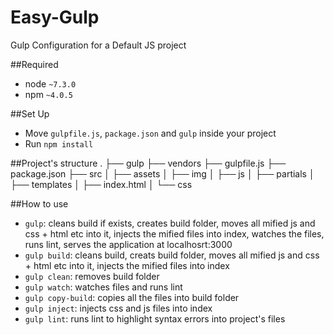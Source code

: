 # Easy-Gulp
Gulp Configuration for a Default JS project

##Required
 - node `~7.3.0`
 - npm `~4.0.5`

##Set Up
 - Move `gulpfile.js`, `package.json` and `gulp` inside your project
 - Run `npm install`

##Project's structure
    .
    ├── gulp
    ├── vendors
    ├── gulpfile.js
    ├── package.json
    ├── src
    │   ├── assets
    │   ├── img
    │   ├── js
    │   ├── partials
    │   ├── templates
    │   ├── index.html
    │   └── css

##How to use
 - `gulp`: cleans build if exists, creates build folder, moves all mified js and css + html etc into it, injects the mified files into index, watches the files, runs lint, serves the application at localhosrt:3000
 - `gulp build`: cleans build, creats build folder, moves all mified js and css + html etc into it, injects the mified files into index
 - `gulp clean`: removes build folder
 - `gulp watch`: watches files and runs lint
 - `gulp copy-build`: copies all the files into build folder
 - `gulp inject`: injects css and js files into index
 - `gulp lint`: runs lint to highlight syntax errors into project's files
